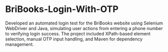 # BriBooks-Login-With-OTP
Developed an automated login test for the BriBooks website using Selenium WebDriver and Java, simulating user actions from entering a phone number to verifying login success. The project included XPath-based element selection, manual OTP input handling, and Maven for dependency management.
